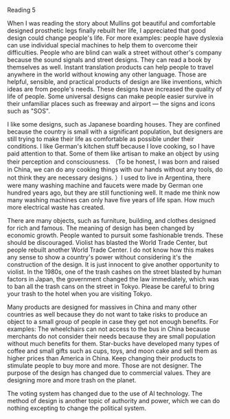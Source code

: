 Reading 5

When I was reading the story about Mullins got beautiful and comfortable designed prosthetic legs finally rebuilt her life, I appreciated that good design could change people's life. For more examples: people have dyslexia can use individual special machines to help them to overcome their difficulties. People who are blind can walk a street without other's company because the sound signals and street designs. They can read a book by themselves as well. Instant translation products can help people to travel anywhere in the world without knowing any other language. Those are helpful, sensible, and practical products of design are like inventions, which ideas are from people's needs. These designs have increased the quality of life of people. Some universal designs can make people easier survive in their unfamiliar places such as freeway and airport — the signs and icons such as "SOS". 

I like some designs, such as Japanese boarding houses. They are confined because the country is small with a significant population, but designers are still trying to make their life as comfortable as possible under their conditions. I like German's kitchen stuff because I love cooking, so I have paid attention to that. Some of them like artisan to make an object by using their perception and consciousness. （To be honest, I was born and raised in China, we can do any cooking things with our hands without any tools, do not think they are necessary designs. ）I used to live in Argentina, there were many washing machine and faucets were made by German one hundred years ago, but they are still functioning well. It made me think now many washing machines can only have five years of life span. How much more electrical waste has created. 

There are many objects, such as furniture, building, and clothes designed for rich and famous. The meaning of design has been changed by economic growth. People wanted to pursuit some fashionable trends. These should be discouraged. Violist has blasted the World Trade Center, but people rebuilt another World Trade Center. I do not know how this makes any sense to show a country's power without considering it's the construction of the design. It is just innocent to give another opportunity to violist. In the 1980s, one of the trash cashes on the street blasted by human factors in Japan, the government changed the law immediately, which was to ban all the trash cans on the street in Tokyo. Please be careful to bring your trash to the hotel when you are visiting Tokyo. 

Many products are designed for massives in China and many other countries as well because they do not want to take risks to produce an object to a small group of people in case they get not enough benefits. For examples: The wheelchairs can not access to the bus in China because merchants do not consider their needs because they are small population without much benefits for them. Star-bucks have developed many types of coffee and small gifts such as cups, toys, and moon cake and sell them as higher prices than America in China. Keep changing their products to stimulate people to buy more and more. Those are not designer. The purpose of the design has changed due to commercial values. They are designing more and more trash on the planet. 

The voting system has changed due to the use of AI technology. The method of design is another topic of authority and power, which we can do nothing excepting to change the political system. 
